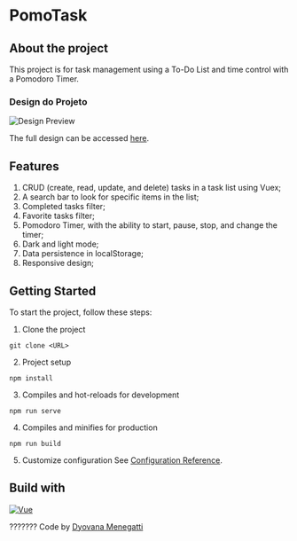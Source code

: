 # PomoTask

## About the project

This project is for task management using a To-Do List and time control with a Pomodoro Timer.

### Design do Projeto

![Design Preview](https://figma-alpha-api.s3.us-west-2.amazonaws.com/images/4666eceb-6d26-4eee-89f5-ee7d7808010e)

The full design can be accessed [here](https://www.figma.com/design/DXrVvNfRQRXLBAZOzHz6Z4/PomoTask?node-id=0-1&t=FHRKOJLI9AIwFaLn-1).

## Features

1. CRUD (create, read, update, and delete) tasks in a task list using Vuex;
2. A search bar to look for specific items in the list;
3. Completed tasks filter;
4. Favorite tasks filter;
5. Pomodoro Timer, with the ability to start, pause, stop, and change the timer;
6. Dark and light mode;
7. Data persistence in localStorage;
8. Responsive design;

## Getting Started

To start the project, follow these steps:

1. Clone the project
```
git clone <URL>
```

2. Project setup
```
npm install
```

3. Compiles and hot-reloads for development
```
npm run serve
```

4. Compiles and minifies for production
```
npm run build
```

5. Customize configuration
See [Configuration Reference](https://cli.vuejs.org/config/).

## Build with
[![Vue][Vue.js]][Vue-url]

<!-- Links and URLs -->
[Vue.js]: https://img.shields.io/badge/Vue.js-35495E?style=for-the-badge&logo=vue.js&logoColor=4FC08D
[Vue-url]: https://vuejs.org/

??????? Code by [Dyovana Menegatti](https://www.linkedin.com/in/dyomenegatti/)